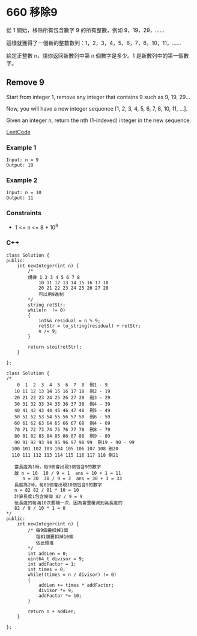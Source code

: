 # 660 移除9

從 1 開始，移除所有包含數字 9 的所有整數，例如 9，19，29，……

這樣就獲得了一個新的整數數列：1，2，3，4，5，6，7，8，10，11，……

給定正整數 n，請你返回新數列中第 n 個數字是多少。1 是新數列中的第一個數字。

##  Remove 9

Start from integer 1, remove any integer that contains 9 such as 9, 19, 29...

Now, you will have a new integer sequence [1, 2, 3, 4, 5, 6, 7, 8, 10, 11, ...].

Given an integer n, return the nth (1-indexed) integer in the new sequence.

[LeetCode](https://leetcode-cn.com/remove-9/)

### Example 1

```
Input: n = 9
Output: 10
```

### Example 2

```
Input: n = 10
Output: 11
```

### Constraints

* 1 <= n <= 8 * 10<sup>8</sup>


### C++ 

```
class Solution {
public:
    int newInteger(int n) {
        /*
        規律 1 2 3 4 5 6 7 8
            10 11 12 13 14 15 16 17 18
            20 21 22 23 24 25 26 27 28 
            可以用9進制
        */
        string retStr;
        while(n  != 0)
        {
            int&& residual = n % 9;
            retStr = to_string(residual) + retStr;
            n /= 9;
        }

        return stoi(retStr);
    }

};
```

```
class Solution {
/*
    0  1  2  3  4  5  6  7  8  刪1 - 9
   10 11 12 13 14 15 16 17 18  刪2 - 19
   20 21 22 23 24 25 26 27 28  刪3 - 29
   30 31 32 33 34 35 36 37 38  刪4 - 39
   40 41 42 43 44 45 46 47 48  刪5 - 49
   50 51 52 53 54 55 56 57 58  刪6 - 59
   60 61 62 63 64 65 66 67 68  刪4 - 69
   70 71 72 73 74 75 76 77 78  刪8 - 79
   80 81 82 83 84 85 86 87 88  刪9 - 89
   90 91 92 93 94 95 96 97 98 99  刪19 - 90 - 99
  100 101 102 103 104 105 106 107 108 刪20
  110 111 112 113 114 115 116 117 118 刪21

   當長度為1時，每9個會出現1個包含9的數字
   故 n = 10  10 / 9 = 1  ans = 10 + 1 = 11
      n = 30  30 / 9 = 3  ans = 30 + 3 = 33
   長度為2時，每81個會出現10個包含9的數字
   n = 82 82 / 81 * 10 = 10
   計算長度1包含幾個 82 / 9 = 9
   低長度的每滿10次要補一次，因為會重覆減到高長度的
   82 / 9 / 10 * 1 = 0 
*/
public:
    int newInteger(int n) {
        /* 每9個要扣掉1個
           每81個要扣掉10個
           依此類推
        */
        int addLen = 0; 
        uint64_t divisor = 9;
        int addFactor = 1;
        int times = 0;
        while((times = n / divisor) != 0)
        {
            addLen += times * addFactor;
            divisor *= 9;
            addFactor *= 10;
        }           

        return n + addLen;
    }

};
```
